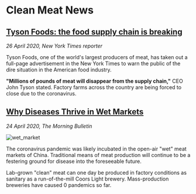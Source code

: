 # Clean Meat News

## **[Tyson Foods: the food supply chain is breaking](https://twitter.com/AnaSwanson/status/1254416173854228489)**

*26 April 2020, New York Times reporter*

Tyson Foods, one of the world's largest producers of meat, has taken out a full-page advertisement in the New York Times to warn the public of the dire situation in the American food industry.

**"Millions of pounds of meat will disappear from the supply chain,"** CEO John Tyson stated. Factory farms across the country are being forced to close due to the coronavirus.

## **[Why Diseases Thrive in Wet Markets](https://www.themorningbulletin.com.au/news/why-diseases-thrive-in-wet-markets/3998069/)**

*24 April 2020, The Morning Bulletin*

![wet_market](https://media.apnarm.net.au/media/images/2020/04/19/v3imagesbinb672536bb9f573c2b7740c5f4f899de6-jxxsmhqxq3tghrtz6u2_ct1880x930.jpg)

The coronavirus pandemic was likely incubated in the open-air "wet" meat markets of China. Traditional means of meat production will continue to be a festering ground for disease into the foreseeable future.

Lab-grown "clean" meat can one day be produced in factory conditions as sanitary as a run-of-the-mill Coors Light brewery. Mass-production breweries have caused 0 pandemics so far.
